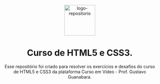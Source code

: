 <p align="center"> <img src="https://user-images.githubusercontent.com/96539606/197426991-609b4b60-8603-4ea2-94ee-112480e050ba.png" alt="logo-repositorio" height="100" widht="100" /> </center>

<h1 align="center"><strong> Curso de HTML5 e CSS3.</strong></center></h1>


<p align="center"> Esse repositório foi criado para resolver os exercícios e desafios do curso de HTML5 e CSS3 da plataforma Curso em Vídeo - Prof. Gustavo Guanabara.</strong></center>

